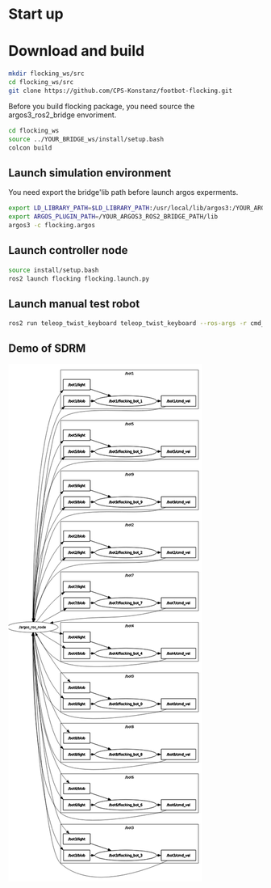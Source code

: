 # Start up

# Download and build
```bash
mkdir flocking_ws/src
cd flocking_ws/src
git clone https://github.com/CPS-Konstanz/footbot-flocking.git
```
Before you build flocking package, you need source the argos3_ros2_bridge envoriment.

```bash
cd flocking_ws
source ../YOUR_BRIDGE_ws/install/setup.bash
colcon build
```

## Launch simulation environment

You need export the bridge'lib path before launch argos experments.
```bash
export LD_LIBRARY_PATH=$LD_LIBRARY_PATH:/usr/local/lib/argos3:/YOUR_ARGOS3_ROS2_BRIDGE_PATH/lib
export ARGOS_PLUGIN_PATH=/YOUR_ARGOS3_ROS2_BRIDGE_PATH/lib
argos3 -c flocking.argos
```

## Launch controller node
```bash
source install/setup.bash
ros2 launch flocking flocking.launch.py
```

## Launch manual test robot
```bash
ros2 run teleop_twist_keyboard teleop_twist_keyboard --ros-args -r cmd_vel:=bot0/cmd_vel
```

## Demo of SDRM

![NODE_GRAPH](picture/node_grapg.png)